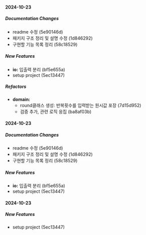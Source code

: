 #### 2024-10-23

##### Documentation Changes

*  readme 수정 (5e90146d)
*  패키지 구조 정리 및 설명 수정 (1d846292)
*  구현할 기능 목록 정리 (58c18529)

##### New Features

* **io:**  입출력 분리 (bf5e655a)
*  setup project (5ec13447)

##### Refactors

* **domain:**
  *  round클래스 생성: 반복횟수를 입력받는 원시값 포장 (7d15d952)
  *  검증 추가, 관련 로직 응집 (ba8af03b)

#### 2024-10-23

##### Documentation Changes

*  readme 수정 (5e90146d)
*  패키지 구조 정리 및 설명 수정 (1d846292)
*  구현할 기능 목록 정리 (58c18529)

##### New Features

* **io:**  입출력 분리 (bf5e655a)
*  setup project (5ec13447)

#### 2024-10-23

##### New Features

*  setup project (5ec13447)


